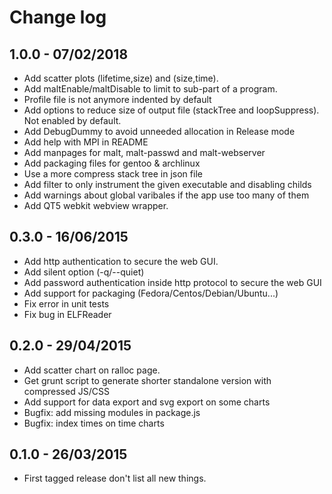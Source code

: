 Change log
==========

1.0.0 - 07/02/2018
------------------

 - Add scatter plots (lifetime,size) and (size,time).
 - Add maltEnable/maltDisable to limit to sub-part of a program.
 - Profile file is not anymore indented by default
 - Add options to reduce size of output file (stackTree and loopSuppress). Not enabled by default.
 - Add DebugDummy to avoid unneeded allocation in Release mode
 - Add help with MPI in README
 - Add manpages for malt, malt-passwd and malt-webserver
 - Add packaging files for gentoo & archlinux
 - Use a more compress stack tree in json file
 - Add filter to only instrument the given executable and disabling childs
 - Add warnings about global varibales if the app use too many of them
 - Add QT5 webkit webview wrapper.

0.3.0 - 16/06/2015
------------------

 - Add http authentication to secure the web GUI.
 - Add silent option (-q/--quiet)
 - Add password authentication inside http protocol to secure the web GUI
 - Add support for packaging (Fedora/Centos/Debian/Ubuntu...)
 - Fix error in unit tests
 - Fix bug in ELFReader

0.2.0 - 29/04/2015
------------------

 - Add scatter chart on ralloc page.
 - Get grunt script to generate shorter standalone version with compressed JS/CSS
 - Add support for data export and svg export on some charts
 - Bugfix: add missing modules in package.js
 - Bugfix: index times on time charts

0.1.0 - 26/03/2015
------------------

 - First tagged release don't list all new things.